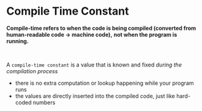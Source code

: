 # Compile Time Constant



**Compile-time refers to when the code is being compiled (converted from human-readable code -> machine code),** 
**not when the program is running.**

<br/>

A `compile-time constant` is a value that is known and fixed *during the compilation process*

- there is no extra computation or lookup happening while your program runs
- the values are directly inserted into the compiled code, just like hard-coded numbers

### 
